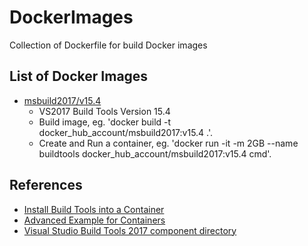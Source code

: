 # DockerImages
Collection of Dockerfile for build Docker images

## List of Docker Images
- [msbuild2017/v15.4](msbuild2017/v15.4)
  - VS2017 Build Tools Version 15.4
  - Build image, eg. 'docker build -t docker_hub_account/msbuild2017:v15.4 .'.
  - Create and Run a container, eg. 'docker run -it -m 2GB --name buildtools docker_hub_account/msbuild2017:v15.4 cmd'.

## References
- [Install Build Tools into a Container](https://docs.microsoft.com/en-us/visualstudio/install/build-tools-container)
- [Advanced Example for Containers](https://docs.microsoft.com/en-us/visualstudio/install/advanced-build-tools-container)
- [Visual Studio Build Tools 2017 component directory](https://docs.microsoft.com/en-us/visualstudio/install/workload-component-id-vs-build-tools)

